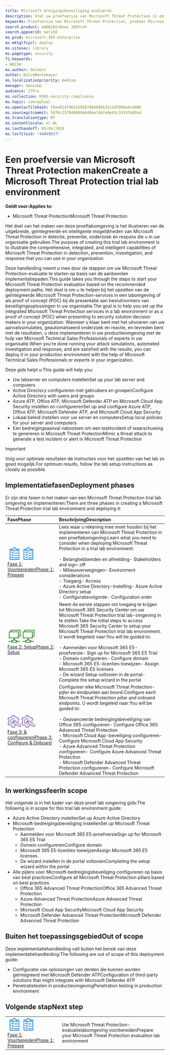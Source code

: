 ```yaml
---
title: Microsoft-dreigingsbeveiliging evalueren
description: Stel uw proefversie van Microsoft Threat Protection in om uit te proberen hoe de gecoördineerde oplossing voor bedreigingsbescherming die is ontworpen om apparaten, identiteit, gegevens en toepassingen te beschermen, uw organisatie kan helpen
keywords: Proefversie van Microsoft Threat Protection, probeer Microsoft Threat Protection, evalueer Microsoft Threat Protection, Microsoft Threat Protection evaluation lab, cyber security, advanced persistent threat, enterprise security, devices, device, identity, users, data, applications, incidents, automated investigation and remediation, advanced hunting
search.product: eADQiWindows 10XVcnh
search.appverid: met150
ms.prod: microsoft-365-enterprise
ms.mktglfcycl: deploy
ms.sitesec: library
ms.pagetype: security
f1.keywords:
- NOCSH
ms.author: dolmont
author: DulceMontemayor
ms.localizationpriority: medium
manager: dansimp
audience: ITPro
ms.collection: M365-security-compliance
ms.topic: conceptual
ms.openlocfilehash: f6ee8147965a29b87d84690535116f096e4c6006
ms.sourcegitcommit: 5476c2578400894640ae74bfe8e93c3319f685bd
ms.translationtype: MT
ms.contentlocale: nl-NL
ms.lasthandoff: 05/06/2020
ms.locfileid: "44049637"
---
```

# <a name="create-a-microsoft-threat-protection-trial-lab-environment"></a><span data-ttu-id="d4e1e-104">Een proefversie van Microsoft Threat Protection maken</span><span class="sxs-lookup"><span data-stu-id="d4e1e-104">Create a Microsoft Threat Protection trial lab environment</span></span> 

<span data-ttu-id="d4e1e-105">**Geldt voor:**</span><span class="sxs-lookup"><span data-stu-id="d4e1e-105">**Applies to:**</span></span>
- <span data-ttu-id="d4e1e-106">Microsoft Threat Protection</span><span class="sxs-lookup"><span data-stu-id="d4e1e-106">Microsoft Threat Protection</span></span>

<span data-ttu-id="d4e1e-107">Het doel van het maken van deze proeflabomgeving is het illustreren van de uitgebreide, geïntegreerde en intelligente mogelijkheden van Microsoft Threat Protection in detectie, preventie, onderzoek en respons die u in uw organisatie gebruiken.</span><span class="sxs-lookup"><span data-stu-id="d4e1e-107">The purpose of creating this trial lab environment is to illustrate the comprehensive, integrated, and intelligent capabilities of Microsoft Threat Protection in detection, prevention, investigation, and response that you can use in your organization.</span></span> 

<span data-ttu-id="d4e1e-108">Deze handleiding neemt u mee door de stappen om uw Microsoft Threat Protection-evaluatie te starten op basis van de aanbevolen implementatiepaden.</span><span class="sxs-lookup"><span data-stu-id="d4e1e-108">This guide takes you through the steps to start your Microsoft Threat Protection evaluation based on the recommended deployment paths.</span></span> <span data-ttu-id="d4e1e-109">Het doel is om u te helpen bij het opzetten van de geïntegreerde Microsoft Threat Protection-services in een labomgeving of als proof of concept (POC) bij de presentatie aan besluitvormers van beveiligingsoplossingen in uw organisatie.</span><span class="sxs-lookup"><span data-stu-id="d4e1e-109">The goal is to help you set up the integrated Microsoft Threat Protection services in a lab environment or as a proof of concept (POC) when presenting to security solution decision makers in your organization.</span></span> <span data-ttu-id="d4e1e-110">Wanneer u klaar bent met het uitvoeren van uw aanvalssimulaties, geautomatiseerd onderzoek en reactie, en tevreden bent met de resultaten, u deze implementeren in uw productieomgeving met de hulp van Microsoft Technical Sales Professionals of experts in uw organisatie.</span><span class="sxs-lookup"><span data-stu-id="d4e1e-110">When you’re done running your attack simulations, automated investigation and response, and are satisfied with the results, you can deploy it in your production environment with the help of Microsoft Technical Sales Professionals or experts in your organization.</span></span> 

<span data-ttu-id="d4e1e-111">Deze gids helpt u:</span><span class="sxs-lookup"><span data-stu-id="d4e1e-111">This guide will help you:</span></span>
- <span data-ttu-id="d4e1e-112">Uw labserver en computers instellen</span><span class="sxs-lookup"><span data-stu-id="d4e1e-112">Set up your lab server and computers</span></span>
- <span data-ttu-id="d4e1e-113">Active Directory configureren met gebruikers en groepen</span><span class="sxs-lookup"><span data-stu-id="d4e1e-113">Configure Active Directory with users and groups</span></span>
- <span data-ttu-id="d4e1e-114">Azure ATP, Office ATP, Microsoft Defender ATP en Microsoft Cloud App Security instellen en configureren</span><span class="sxs-lookup"><span data-stu-id="d4e1e-114">Set up and configure Azure ATP, Office ATP, Microsoft Defender ATP, and Microsoft Cloud App Security</span></span>
- <span data-ttu-id="d4e1e-115">Lokaal beleid instellen voor uw server en computers</span><span class="sxs-lookup"><span data-stu-id="d4e1e-115">Setup local policies for your server and computers</span></span>
- <span data-ttu-id="d4e1e-116">Een bedreigingsaanval nabootsen om een testincident of waarschuwing te genereren in Microsoft Threat Protection</span><span class="sxs-lookup"><span data-stu-id="d4e1e-116">Mimic a threat attack to generate a test incident or alert in Microsoft Threat Protection</span></span>

>[!IMPORTANT]
><span data-ttu-id="d4e1e-117">Volg voor optimale resultaten de instructies voor het opzetten van het lab zo goed mogelijk.</span><span class="sxs-lookup"><span data-stu-id="d4e1e-117">For optimum results, follow the lab setup instructions as closely as possible.</span></span>


## <a name="deployment-phases"></a><span data-ttu-id="d4e1e-118">Implementatiefasen</span><span class="sxs-lookup"><span data-stu-id="d4e1e-118">Deployment phases</span></span>

<span data-ttu-id="d4e1e-119">Er zijn drie fasen in het maken van een Microsoft Threat Protection trial lab omgeving en implementeren:</span><span class="sxs-lookup"><span data-stu-id="d4e1e-119">There are three phases in creating a Microsoft Threat Protection trial lab environment and deploying it:</span></span>

|<span data-ttu-id="d4e1e-120">Fase</span><span class="sxs-lookup"><span data-stu-id="d4e1e-120">Phase</span></span> | <span data-ttu-id="d4e1e-121">Beschrijving</span><span class="sxs-lookup"><span data-stu-id="d4e1e-121">Description</span></span> | 
|:-------|:-----|
| <span data-ttu-id="d4e1e-122">![Fase 1: Voorbereiden](../../media/prepare.png)</span><span class="sxs-lookup"><span data-stu-id="d4e1e-122">![Phase 1: Prepare](../../media/prepare.png)</span></span><br>[<span data-ttu-id="d4e1e-123">Fase 1: Voorbereiden</span><span class="sxs-lookup"><span data-stu-id="d4e1e-123">Phase 1: Prepare</span></span>](prepare-mtpeval.md)| <span data-ttu-id="d4e1e-124">Lees waar u rekening mee moet houden bij het implementeren van Microsoft Threat Protection in een proeflabomgeving:</span><span class="sxs-lookup"><span data-stu-id="d4e1e-124">Learn what you need to consider when deploying Microsoft Threat Protection in a trial lab environment:</span></span> <br><br><span data-ttu-id="d4e1e-125">- Belanghebbenden en afmelding</span><span class="sxs-lookup"><span data-stu-id="d4e1e-125">- Stakeholders and sign-off</span></span> <br> <span data-ttu-id="d4e1e-126">- Milieuoverwegingen</span><span class="sxs-lookup"><span data-stu-id="d4e1e-126">- Environment considerations</span></span> <br><span data-ttu-id="d4e1e-127">- Toegang</span><span class="sxs-lookup"><span data-stu-id="d4e1e-127">- Access</span></span> <br><span data-ttu-id="d4e1e-128">- Azure Active Directory-instelling</span><span class="sxs-lookup"><span data-stu-id="d4e1e-128">- Azure Active Directory setup</span></span> <br> <span data-ttu-id="d4e1e-129">- Configuratievolgorde</span><span class="sxs-lookup"><span data-stu-id="d4e1e-129">- Configuration order</span></span>
|  <span data-ttu-id="d4e1e-130">![Fase 2: Setup](../../media/setup.png)</span><span class="sxs-lookup"><span data-stu-id="d4e1e-130">![Phase 2: Setup](../../media/setup.png)</span></span> <br>[<span data-ttu-id="d4e1e-131">Fase 2: Setup</span><span class="sxs-lookup"><span data-stu-id="d4e1e-131">Phase 2: Setup</span></span>](setup-mtpeval.md)|  <span data-ttu-id="d4e1e-132">Neem de eerste stappen om toegang te krijgen tot Microsoft 365 Security Center om uw Microsoft Threat Protection trial lab-omgeving in te stellen.</span><span class="sxs-lookup"><span data-stu-id="d4e1e-132">Take the initial steps to access Microsoft 365 Security Center to setup your Microsoft Threat Protection trial lab environment.</span></span> <span data-ttu-id="d4e1e-133">U wordt begeleid naar:</span><span class="sxs-lookup"><span data-stu-id="d4e1e-133">You will be guided to:</span></span><br><br><span data-ttu-id="d4e1e-134">- Aanmelden voor Microsoft 365 E5-proefversie</span><span class="sxs-lookup"><span data-stu-id="d4e1e-134">- Sign up for Microsoft 365 E5 Trial</span></span> <br>  <span data-ttu-id="d4e1e-135">- Domein configureren</span><span class="sxs-lookup"><span data-stu-id="d4e1e-135">- Configure domain</span></span><br><span data-ttu-id="d4e1e-136">- Microsoft 365 E5-licenties toewijzen</span><span class="sxs-lookup"><span data-stu-id="d4e1e-136">- Assign Microsoft 365 E5 licenses</span></span><br><span data-ttu-id="d4e1e-137">- De wizard Setup voltooien in de portal</span><span class="sxs-lookup"><span data-stu-id="d4e1e-137">- Complete the setup wizard in the portal</span></span>|
|  <span data-ttu-id="d4e1e-138">![Fase 3: & configureren](../../media/config-onboard.png)</span><span class="sxs-lookup"><span data-stu-id="d4e1e-138">![Phase 3: Configure & Onboard](../../media/config-onboard.png)</span></span> <br>[<span data-ttu-id="d4e1e-139">Fase 3: & configureren</span><span class="sxs-lookup"><span data-stu-id="d4e1e-139">Phase 3: Configure & Onboard</span></span>](config-mtpeval.md) | <span data-ttu-id="d4e1e-140">Configureer elke Microsoft Threat Protection-pijler en eindpunten aan boord.</span><span class="sxs-lookup"><span data-stu-id="d4e1e-140">Configure each Microsoft Threat Protection pillar and onboard endpoints.</span></span> <span data-ttu-id="d4e1e-141">U wordt begeleid naar:</span><span class="sxs-lookup"><span data-stu-id="d4e1e-141">You will be guided to:</span></span><br><br><span data-ttu-id="d4e1e-142">- Geavanceerde bedreigingsbeveiliging van Office 365 configureren</span><span class="sxs-lookup"><span data-stu-id="d4e1e-142">- Configure Office 365 Advanced Threat Protection</span></span><br><span data-ttu-id="d4e1e-143">- Microsoft Cloud App-beveiliging configureren</span><span class="sxs-lookup"><span data-stu-id="d4e1e-143">- Configure Microsoft Cloud App Security</span></span><br><span data-ttu-id="d4e1e-144">- Azure Advanced Threat Protection configureren</span><span class="sxs-lookup"><span data-stu-id="d4e1e-144">- Configure Azure Advanced Threat Protection</span></span><br><span data-ttu-id="d4e1e-145">- Microsoft Defender Advanced Threat Protection configureren</span><span class="sxs-lookup"><span data-stu-id="d4e1e-145">- Configure Microsoft Defender Advanced Threat Protection</span></span> 


## <a name="in-scope"></a><span data-ttu-id="d4e1e-146">In werkingssfeer</span><span class="sxs-lookup"><span data-stu-id="d4e1e-146">In scope</span></span>

<span data-ttu-id="d4e1e-147">Het volgende is in het kader van deze proef lab omgeving gids:</span><span class="sxs-lookup"><span data-stu-id="d4e1e-147">The following is in scope for this trial lab environment guide:</span></span>
-   <span data-ttu-id="d4e1e-148">Azure Active Directory instellen</span><span class="sxs-lookup"><span data-stu-id="d4e1e-148">Set up Azure Active Directory</span></span>
-   <span data-ttu-id="d4e1e-149">Microsoft-bedreigingsbeveiliging instellen</span><span class="sxs-lookup"><span data-stu-id="d4e1e-149">Set up Microsoft Threat Protection</span></span>
    -   <span data-ttu-id="d4e1e-150">Aanmelden voor Microsoft 365 E5-proefversie</span><span class="sxs-lookup"><span data-stu-id="d4e1e-150">Sign up for Microsoft 365 E5 Trial</span></span>
    -   <span data-ttu-id="d4e1e-151">Domein configureren</span><span class="sxs-lookup"><span data-stu-id="d4e1e-151">Configure domain</span></span>
    -   <span data-ttu-id="d4e1e-152">Microsoft 365 E5-licenties toewijzen</span><span class="sxs-lookup"><span data-stu-id="d4e1e-152">Assign Microsoft 365 E5 licenses</span></span>
    -   <span data-ttu-id="d4e1e-153">De wizard instellen in de portal voltooien</span><span class="sxs-lookup"><span data-stu-id="d4e1e-153">Completing the setup wizard within the portal</span></span>
-   <span data-ttu-id="d4e1e-154">Alle pijlers voor Microsoft-bedreigingsbeveiliging configureren op basis van best practices</span><span class="sxs-lookup"><span data-stu-id="d4e1e-154">Configure all Microsoft Threat Protection pillars based on best practices</span></span>
    -   <span data-ttu-id="d4e1e-155">Office 365 Advanced Threat Protection</span><span class="sxs-lookup"><span data-stu-id="d4e1e-155">Office 365 Advanced Threat Protection</span></span>
    -   <span data-ttu-id="d4e1e-156">Azure Advanced Threat Protection</span><span class="sxs-lookup"><span data-stu-id="d4e1e-156">Azure Advanced Threat Protection</span></span>
    -   <span data-ttu-id="d4e1e-157">Microsoft Cloud App Security</span><span class="sxs-lookup"><span data-stu-id="d4e1e-157">Microsoft Cloud App Security</span></span>
    -   <span data-ttu-id="d4e1e-158">Microsoft Defender Advanced Threat Protection</span><span class="sxs-lookup"><span data-stu-id="d4e1e-158">Microsoft Defender Advanced Threat Protection</span></span>

## <a name="out-of-scope"></a><span data-ttu-id="d4e1e-159">Buiten het toepassingsgebied</span><span class="sxs-lookup"><span data-stu-id="d4e1e-159">Out of scope</span></span>

<span data-ttu-id="d4e1e-160">Deze implementatiehandleiding valt buiten het bereik van deze implementatiehandleiding:</span><span class="sxs-lookup"><span data-stu-id="d4e1e-160">The following are out of scope of this deployment guide:</span></span>

-   <span data-ttu-id="d4e1e-161">Configuratie van oplossingen van derden die kunnen worden geïntegreerd met Microsoft Defender ATP</span><span class="sxs-lookup"><span data-stu-id="d4e1e-161">Configuration of third-party solutions that might integrate with Microsoft Defender ATP</span></span>
-   <span data-ttu-id="d4e1e-162">Penetratietesten in productieomgeving</span><span class="sxs-lookup"><span data-stu-id="d4e1e-162">Penetration testing in production environment</span></span>

## <a name="next-step"></a><span data-ttu-id="d4e1e-163">Volgende stap</span><span class="sxs-lookup"><span data-stu-id="d4e1e-163">Next step</span></span>
|||
|:-------|:-----|
|<span data-ttu-id="d4e1e-164">![Fase 1: Voorbereiden](../../media/prepare.png)</span><span class="sxs-lookup"><span data-stu-id="d4e1e-164">![Phase 1: Prepare](../../media/prepare.png)</span></span> <br>[<span data-ttu-id="d4e1e-165">Fase 1: Voorbereiden</span><span class="sxs-lookup"><span data-stu-id="d4e1e-165">Phase 1: Prepare</span></span>](prepare-mtpeval.md) | <span data-ttu-id="d4e1e-166">Uw Microsoft Threat Protection-evaluatielabomgeving voorbereiden</span><span class="sxs-lookup"><span data-stu-id="d4e1e-166">Prepare your Microsoft Threat Protection evaluation lab environment</span></span>
